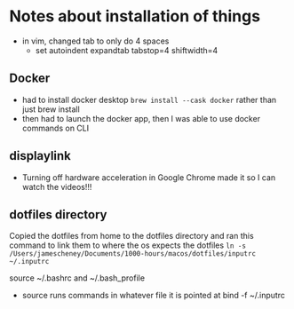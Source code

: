 # Notes about installation of things
- in vim, changed tab to only do 4 spaces
    - set autoindent expandtab tabstop=4 shiftwidth=4
## Docker
- had to install docker desktop `brew install --cask docker` rather than just brew install
- then had to launch the docker app, then I was able to use docker commands on CLI 
## displaylink
- Turning off hardware acceleration in Google Chrome made it so I can watch the videos!!! 

## dotfiles directory
Copied the dotfiles from home to the dotfiles directory and ran this command to link them to where the os expects the dotfiles
`ln -s /Users/jamescheney/Documents/1000-hours/macos/dotfiles/inputrc ~/.inputrc`

source ~/.bashrc and ~/.bash_profile
- source runs commands in whatever file it is pointed at
bind -f ~/.inputrc

